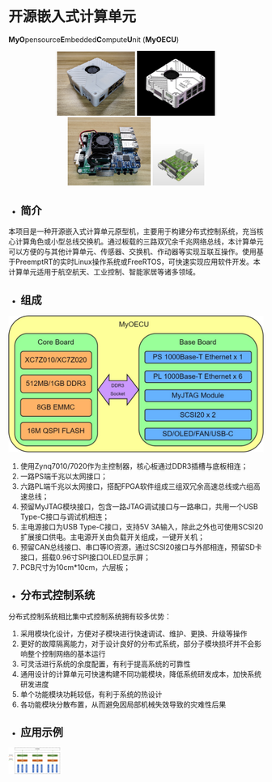# 开源嵌入式计算单元

**MyO**pensource**E**mbedded**C**ompute**U**nit (**MyOECU**)

<div align="center"><img src="./img/MyOECU_PIC_1.jpg" style="zoom:15%;" /> <img src="./img/MyOECU_SW_PIC.jpg" style="zoom:15%;" /> 

<div align="center"><img src="./img/MyOECU_PIC_5.jpg" style="zoom:16%;" /> <img src="./img/MyOECU_AD_PIC.jpg" style="zoom:10%;" />

<div align="left">


- ## 简介

​	本项目是一种开源嵌入式计算单元原型机，主要用于构建分布式控制系统，充当核心计算角色或小型总线交换机。通过板载的三路双冗余千兆网络总线，本计算单元可以方便的与其他计算单元、传感器、交换机、作动器等实现互联互操作。使用基于PreemptRT的实时Linux操作系统或FreeRTOS，可快速实现应用软件开发。本计算单元适用于航空航天、工业控制、智能家居等诸多领域。

- ## 组成

<img src="./img/MyOECUConstitute.jpg" alt="MyOECUConstitute" style="zoom:50%;" />

1. 使用Zynq7010/7020作为主控制器，核心板通过DDR3插槽与底板相连；
2. 一路PS端千兆以太网接口；
3. 六路PL端千兆以太网接口，搭配FPGA软件组成三组双冗余高速总线或六组高速总线；
4. 预留MyJTAG模块接口，包含一路JTAG调试接口与一路串口，共用一个USB Type-C接口与调试机相连；
5. 主电源接口为USB Type-C接口，支持5V 3A输入，除此之外也可使用SCSI20扩展接口供电。主电源开关由负载开关组成，一键开关机；
6. 预留CAN总线接口、串口等IO资源，通过SCSI20接口与外部相连，预留SD卡接口，搭载0.96寸SPI接口OLED显示屏；
7. PCB尺寸为10cm*10cm，六层板；

- ## 分布式控制系统

分布式控制系统相比集中式控制系统拥有较多优势：

1. 采用模块化设计，方便对子模块进行快速调试、维护、更换、升级等操作
2. 更好的故障隔离能力，对于设计良好的分布式系统，部分子模块损坏并不会影响整个控制网络的基本运行
3. 可灵活进行系统的余度配置，有利于提高系统的可靠性
4. 通用设计的计算单元可快速构建不同功能模块，降低系统研发成本，加快系统研发进度
5. 单个功能模块功耗较低，有利于系统的热设计
6. 各功能模块分散布置，从而避免因局部机械失效导致的灾难性后果

- ## 应用示例

<img src="./img/SystemArchitecture.jpg" alt="SystemArchitecture" style="zoom:10%;" />



